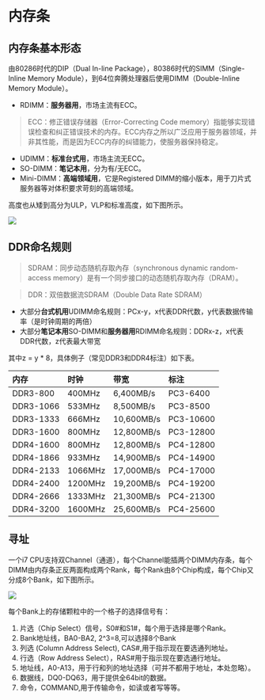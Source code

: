 # 内存条
## 内存条基本形态
由80286时代的DIP（Dual In-line Package），80386时代的SIMM（Single-Inline Memory Module），到64位奔腾处理器后使用DIMM（Double-Inline Memory Module）。
- RDIMM：**服务器用**，市场主流有ECC。
> ECC：修正错误存储器（Error-Correcting Code memory）指能够实现错误检查和纠正错误技术的内存。ECC内存之所以广泛应用于服务器领域，并非其性能，而是因为ECC内存的纠错能力，使服务器保持稳定。
- UDIMM：**标准台式用**，市场主流无ECC。
- SO-DIMM：**笔记本用**，分为有/无ECC。
- Mini-DIMM：**高端领域用**，它是Registered DIMM的缩小版本，用于刀片式服务器等对体积要求苛刻的高端领域。

高度也从矮到高分为ULP，VLP和标准高度，如下图所示。

![](https://pic1.zhimg.com/80/v2-d36805f08ffca99aa7192ddb5761de1c_hd.jpg)

## DDR命名规则
> SDRAM：同步动态随机存取內存（synchronous dynamic random-access memory）是有一个同步接口的动态随机存取內存（DRAM）。

> DDR：双倍数据流SDRAM（Double Data Rate SDRAM）
- 大部分**台式机用**UDIMM命名规则：PCx-y，x代表DDR代数，y代表数据传输率（是时钟周期的两倍）
- 大部分**笔记本用**SO-DIMM和**服务器用**RDIMM命名规则：DDRx-z，x代表DDR代数，z代表最大带宽

其中z = y * 8，具体例子（常见DDR3和DDR4标注）如下表。

内存|时钟|带宽|标注
:-|:-|:-|:-
DDR3-800|400MHz|6,400MB/s|PC3-6400
DDR3-1066|533MHz|8,500MB/s|PC3-8500
DDR3-1333|666MHz|10,600MB/s|PC3-10600
DDR3-1600|800MHz|12,800MB/s|PC3-12800
DDR4-1600|800MHz|12,800MB/s|PC4-12800
DDR4-1866|933MHz|14,900MB/s|PC4-14900
DDR4-2133|1066MHz|17,000MB/s|PC4-17000
DDR4-2400|1200MHz|19,200MB/s|PC4-19200
DDR4-2666|1333MHz|21,300MB/s|PC4-21300
DDR4-3200|1600MHz|25,600MB/s|PC4-25600

## 寻址
一个i7 CPU支持双Channel（通道），每个Channel能插两个DIMM内存条，每个DIMM由内存条正反两面构成两个Rank，每个Rank由8个Chip构成，每个Chip又分成8个Bank，如下图所示。

![](https://pic2.zhimg.com/80/v2-2c7408fadd05a0951eac529c03109779_hd.jpg)

每个Bank上的存储颗粒中的一个格子的选择信号有：
1. 片选（Chip Select）信号，S0#和S1#，每个用于选择是哪个Rank。
2. Bank地址线，BA0-BA2, 2^3=8,可以选择8个Bank
3. 列选 (Column Address Select), CAS#,用于指示现在要选通列地址。
4. 行选（Row Address Select），RAS#用于指示现在要选通行地址。
5. 地址线，A0-A13，用于行和列的地址选择（可并不都用于地址，本处忽略）。
6. 数据线，DQ0-DQ63，用于提供全64bit的数据。
7. 命令，COMMAND,用于传输命令，如读或者写等等。


